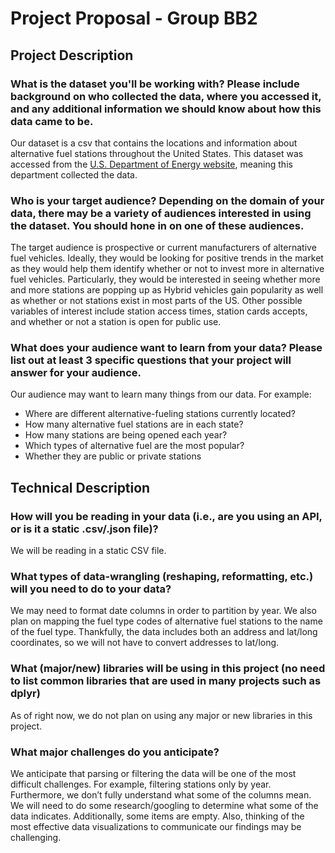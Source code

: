 # Project Proposal - Group BB2

## Project Description

### What is the dataset you'll be working with?  Please include background on who collected the data, where you accessed it, and any additional information we should know about how this data came to be.

Our dataset is a csv that contains the locations and information about alternative fuel stations throughout the United States. This dataset was accessed from the [U.S. Department of Energy website](https://afdc.energy.gov/data_download), meaning this department collected the data.

### Who is your target audience?  Depending on the domain of your data, there may be a variety of audiences interested in using the dataset.  You should hone in on one of these audiences.

The target audience is prospective or current manufacturers of alternative fuel vehicles. Ideally, they would be looking for positive trends in the market as they would help them identify whether or not to invest more in alternative fuel vehicles. Particularly, they would be interested in seeing whether more and more stations are popping up as Hybrid vehicles gain popularity as well as whether or not stations exist in most parts of the US. Other possible variables of interest include station access times, station cards accepts, and whether or not a station is open for public use.

### What does your audience want to learn from your data?  Please list out at least 3 specific questions that your project will answer for your audience.
Our audience may want to learn many things from our data. For example:
-	Where are different alternative-fueling stations currently located?
- How many alternative fuel stations are in each state?
-	How many stations are being opened each year?
- Which types of alternative fuel are the most popular?
-	Whether they are public or private stations


## Technical Description

### How will you be reading in your data (i.e., are you using an API, or is it a static .csv/.json file)?
We will be reading in a static CSV file.

### What types of data-wrangling (reshaping, reformatting, etc.) will you need to do to your data?
We may need to format date columns in order to partition by year. We also plan on mapping the fuel type codes of alternative fuel stations to the name of the fuel type. Thankfully, the data includes both an address and lat/long coordinates, so we will not have to convert addresses to lat/long.

### What (major/new) libraries will be using in this project (no need to list common libraries that are used in many projects such as dplyr)
As of right now, we do not plan on using any major or new libraries in this project.

### What major challenges do you anticipate?
We anticipate that parsing or filtering the data will be one of the most difficult challenges. For example, filtering stations only by year. Furthermore, we don’t fully understand what some of the columns mean. We will need to do some research/googling to determine what some of the data indicates. Additionally, some items are empty. Also, thinking of the most effective data visualizations to communicate our findings may be challenging. 
